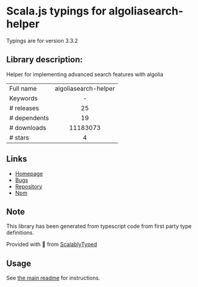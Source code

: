 
# Scala.js typings for algoliasearch-helper

Typings are for version 3.3.2

## Library description:
Helper for implementing advanced search features with algolia

|                    |                 |
| ------------------ | :-------------: |
| Full name          | algoliasearch-helper |
| Keywords           | - |
| # releases         | 25 |
| # dependents       | 19 |
| # downloads        | 11183073 |
| # stars            | 4 |

## Links
- [Homepage](https://community.algolia.com/algoliasearch-helper-js/)
- [Bugs](https://github.com/algolia/algoliasearch-helper-js/issues)
- [Repository](https://github.com/algolia/algoliasearch-helper-js)
- [Npm](https://www.npmjs.com/package/algoliasearch-helper)
    


## Note
This library has been generated from typescript code from first party type definitions.

Provided with :purple_heart: from [ScalablyTyped](https://github.com/oyvindberg/ScalablyTyped)

## Usage
See [the main readme](../../readme.md) for instructions.


